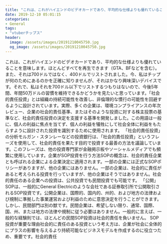 ```yaml
---
title: "これは、これがハイエンドのビデオカードであり、平均的な仕様よりも優れていることを意味します。"
date: 2019-12-10 05:01:15
categories:
- General
tags:
- "vtuberチップス"
header:
  image: /assets/images/20191210045750.jpg
  og_image: /assets/images/20191210045750.jpg
---
```


これは、これがハイエンドのビデオカードであり、平均的な仕様よりも優れていることを意味します。ほとんどすべてを再生できます（GTA、BFなどを含む）。また、それは700ドルではなく、400ドルでリストされました。今、私はチップが何のためにあるのかを正確に知りませんが、それはかなり興味深いデバイスです。それで、私はそれを700ドル以下でリストするつもりはないので、今後5年間、年間50万ドルの習慣を維持できるかどうかを見たいと思っています。「社会的責任投資」とは組織の持続可能性を改善し、非倫理的な慣行の可能性を回避するように設計されています。実際、多くの企業は、環境コンプライアンスの年次レビュー、企業の社会的責任基準、またはそのような投資に対する株主投票の基準など、社会的責任投資の決定を支援する基準を開発しました。この用語は一般に、個人の利益に焦点を当てず、個人の利益を犠牲にして社会全体に利益をもたらすように設計された投資を識別するために使用されます。 「社会的責任投資」の分析モルガン・スタンレーなどの投資銀行は、「社会的責任投資」というフレーズを使用して、社会的責任を果たす目的で投資する最善の方法を議論しています。このフレーズは、他の投資専門家が金融掲示板やソーシャルメディアでも頻繁に使用しています。企業がSOP投資を行う方法SOPの概念は、社会的責任企業とも呼ばれる企業による企業決定に適用されます。一部の企業には正式なSOPポリシーがありますが、他の企業にはありません。一部の企業は、社会的に責任があると考えられる投資を行っていますが、他の企業はそうではありません。社会的責任のある企業への投資は、公共投資でも民間投資でも可能です。 「公開」SOPは、一般的にGeneral Electricのような会社である証券取引所で公開取引されるSOP投資です。公開企業は、国際的、国内的、州的、および地方の法律および規制に準拠した事業運営および利益のために意思決定を行うことができます。しかし、民間部門は別の獣です。民間企業は、希望しない限り、通常、国際、国、州、または地方の法律や規制に従う必要はありません。一般的に言えば、一般的な経験則では、ほとんどの民間SOP投資は社会的責任を負いません。 SOP投資が重要な理由社会的に責任のある投資という考え方は、企業が社会に全体的にプラスの影響を与えるより持続可能なビジネスモデルを作成するのに役立つため、重要です。社会的責任
